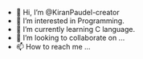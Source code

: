 - 👋 Hi, I’m @KiranPaudel-creator
- 👀 I’m interested in Programming.
- 🌱 I’m currently learning C language.
- 💞️ I’m looking to collaborate on ...
- 📫 How to reach me ...

<!---
KiranPaudel-creator/KiranPaudel-creator is a ✨ special ✨ repository because its `README.md` (this file) appears on your GitHub profile.
You can click the Preview link to take a look at your changes.
--->
